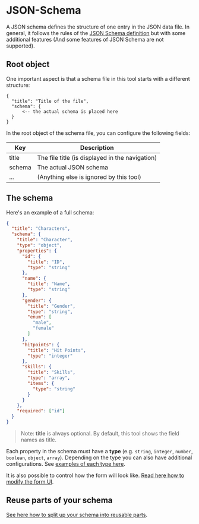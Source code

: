 # JSON-Schema

A JSON schema defines the structure of one entry in the JSON data file.
In general, it follows the rules of the [JSON Schema definition](http://json-schema.org/JSON-Schemaa.md) but with some
additional features (And some features of JSON Schema are not supported).

## Root object

One important aspect is that a schema file in this tool starts with a different structure:

```text
{
  "title": "Title of the file",
  "schema": {
      <-- the actual schema is placed here 
  }
}
```

In the root object of the schema file, you can configure the following fields:

| Key    | Description
| ------ | -----------
| title  | The file title (is displayed in the navigation)
| schema | The actual JSON schema
| ...    | (Anything else is ignored by this tool)

## The schema

Here's an example of a full schema:

```json
{
  "title": "Characters",
  "schema": {
    "title": "Character",
    "type": "object",
    "properties": {
      "id": {
        "title": "ID",
        "type": "string"
      },
      "name": {
        "title": "Name",
        "type": "string"
      },
      "gender": {
        "title": "Gender",
        "type": "string",
        "enum": [
          "male",
          "female"
        ]
      },
      "hitpoints": {
        "title": "Hit Points",
        "type": "integer"
      },
      "skills": {
        "title": "Skills",
        "type": "array",
        "items": {
          "type": "string"
        }
      }
    },
    "required": ["id"]
  }
}
```

> Note: **title** is always optional. By default, this tool shows the field names as title. 

Each property in the schema must have a **type** (e.g. `string`, `integer`, `number`, `boolean`, `object`, `array`).
Depending on the type you can also have additional configurations. See
[examples of each type here](https://spacetelescope.github.io/understanding-json-schema/reference/type.html). 

It is also possible to control how the form will look like. [Read here how to modify the form UI](./modify-form-ui.md).


## Reuse parts of your schema

[See here how to split up your schema into reusable parts](./split-up-schema.md).